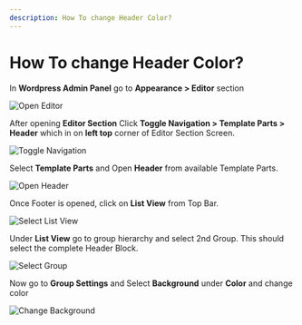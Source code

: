 ```yaml
---
description: How To change Header Color?
---
```


# How To change Header Color?

In **Wordpress Admin Panel** go to **Appearance > Editor** section

![Open Editor](/img/tutorial/chc1OpenEditor.png)

After opening **Editor Section** Click **Toggle Navigation > Template Parts > Header** which in on **left top** corner of Editor Section Screen.

![Toggle Navigation](/img/tutorial/chc2toggleNavigation.png)

Select **Template Parts** and Open **Header** from available Template Parts.

![Open Header](/img/tutorial/chc3openHeader.png)

Once Footer is opened, click on **List View** from Top Bar.

![Select List View](/img/tutorial/chc4SelectListView.png)

Under **List View** go to group hierarchy and select 2nd Group. This should select the complete Header Block.

![Select Group](/img/tutorial/chc5SelectGroup.png)

Now go to **Group Settings** and Select **Background** under **Color** and change color

![Change Background](/img/tutorial/chc6changeBackground.png)
